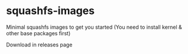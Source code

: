# squashfs-images
Minimal squashfs images to get you started (You need to install kernel &amp; other base packages first)

Download in releases page
